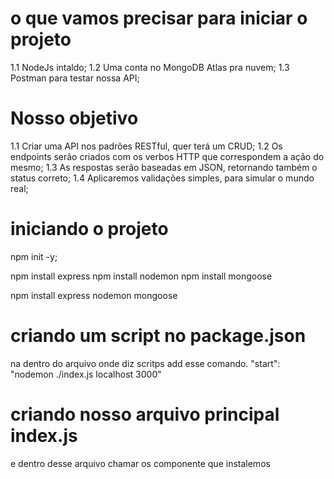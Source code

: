 # o que vamos precisar para iniciar o projeto

1.1 NodeJs intaldo;
1.2 Uma conta no MongoDB Atlas pra nuvem;
1.3 Postman para testar nossa API;

# Nosso objetivo

1.1 Criar uma API nos padrões RESTful, quer terá um CRUD;
1.2 Os endpoints serão criados com os verbos HTTP que correspondem a ação do mesmo;
1.3 As respostas serão baseadas em JSON, retornando também o status correto;
1.4 Aplicaremos validações simples, para simular o mundo real;

# iniciando o projeto

npm init -y;

npm install express
npm install nodemon
npm install mongoose

npm install express nodemon mongoose

# criando um script no package.json
na dentro do arquivo onde diz scritps add esse comando.
"start": "nodemon ./index.js localhost 3000"

# criando nosso arquivo principal index.js
e dentro desse arquivo chamar os componente que instalemos
